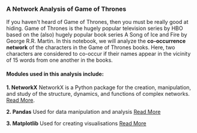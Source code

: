 ### A Network Analysis of Game of Thrones

If you haven't heard of Game of Thrones, then you must be really good at hiding. 
Game of Thrones is the hugely popular television series by HBO based on the (also) 
hugely popular book series A Song of Ice and Fire by George R.R. Martin. 
In this notebook, we will analyze the **co-occurrence network** of the characters in the Game of Thrones books. 
Here, two characters are considered to co-occur if their names appear in the vicinity of 15 words from one another in the books.

#### Modules used in this analysis include:
**1. NetworkX**
NetworkX is a Python package for the creation, manipulation, and study of the structure, dynamics, and functions of complex networks.
[Read More](https://pypi.org/project/networkx/).

**2. Pandas**
	Used for data manipulation and analysis
	[Read More](https://pandas.pydata.org/)

**3. Matplotlib**
	Used for creating visualisations
	[Read More](https://matplotlib.org/)
